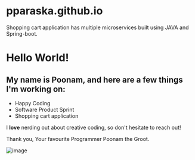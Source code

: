 # pparaska.github.io
Shopping cart application has multiple microservices built using JAVA and Spring-boot.

# Hello World!

## My name is **Poonam,** and here are a few things I'm working on:

- Happy Coding
- Software Product Sprint
- Shopping cart application

I **love** nerding out about creative coding, so don't hesitate to reach out!

Thank you,
Your favourite Programmer
Poonam the Groot.

![image](https://user-images.githubusercontent.com/45350812/210782463-022490e5-f80f-459c-842e-dcb6601495fb.png)
